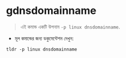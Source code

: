 # gdnsdomainname

> এই কমান্ড একটি উপনাম `-p linux dnsdomainname`.

- মূল কমান্ডের জন্য ডকুমেন্টেশন দেখুন:

`tldr -p linux dnsdomainname`
